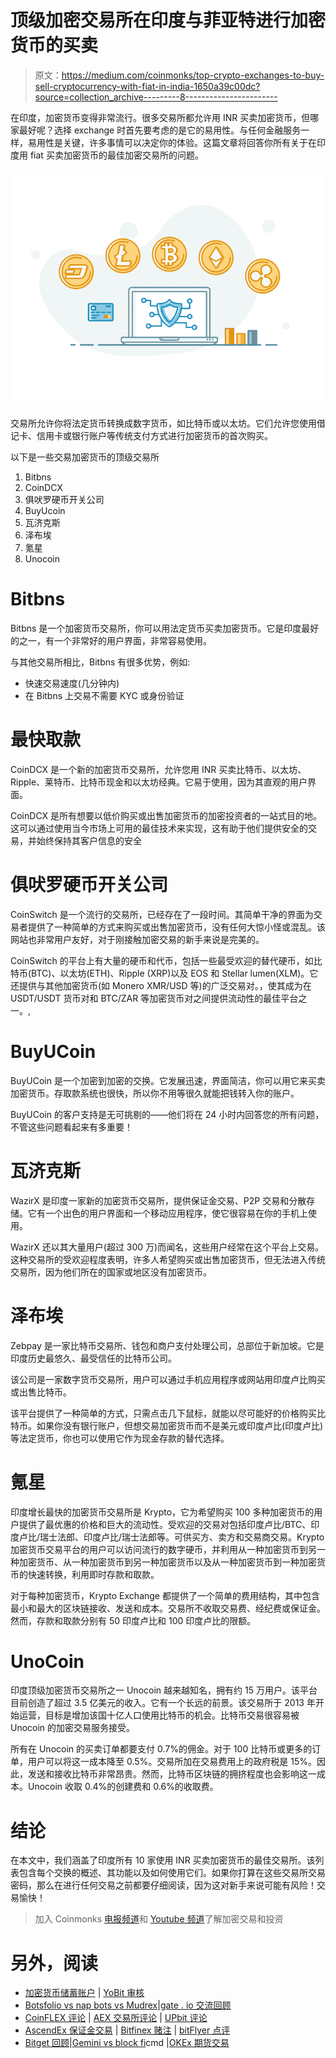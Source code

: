 # 顶级加密交易所在印度与菲亚特进行加密货币的买卖

> 原文：<https://medium.com/coinmonks/top-crypto-exchanges-to-buy-sell-cryptocurrency-with-fiat-in-india-1650a39c00dc?source=collection_archive---------8----------------------->

在印度，加密货币变得非常流行。很多交易所都允许用 INR 买卖加密货币，但哪家最好呢？选择 exchange 时首先要考虑的是它的易用性。与任何金融服务一样，易用性是关键，许多事情可以决定你的体验。这篇文章将回答你所有关于在印度用 fiat 买卖加密货币的最佳加密交易所的问题。

![](img/95ce52ec4673ad2112cfff045d425339.png)

交易所允许你将法定货币转换成数字货币，如比特币或以太坊。它们允许您使用借记卡、信用卡或银行账户等传统支付方式进行加密货币的首次购买。

以下是一些交易加密货币的顶级交易所

1.  Bitbns
2.  CoinDCX
3.  俱吠罗硬币开关公司
4.  BuyUcoin
5.  瓦济克斯
6.  泽布埃
7.  氪星
8.  Unocoin

# Bitbns

Bitbns 是一个加密货币交易所，你可以用法定货币买卖加密货币。它是印度最好的之一，有一个非常好的用户界面，非常容易使用。

与其他交易所相比，Bitbns 有很多优势，例如:

*   快速交易速度(几分钟内)
*   在 Bitbns 上交易不需要 KYC 或身份验证

# 最快取款

CoinDCX 是一个新的加密货币交易所，允许您用 INR 买卖比特币、以太坊、Ripple、莱特币、比特币现金和以太坊经典。它易于使用，因为其直观的用户界面。

CoinDCX 是所有想要以低价购买或出售加密货币的加密投资者的一站式目的地。这可以通过使用当今市场上可用的最佳技术来实现，这有助于他们提供安全的交易，并始终保持其客户信息的安全

# 俱吠罗硬币开关公司

CoinSwitch 是一个流行的交易所，已经存在了一段时间。其简单干净的界面为交易者提供了一种简单的方式来购买或出售加密货币，没有任何大惊小怪或混乱。该网站也非常用户友好，对于刚接触加密交易的新手来说是完美的。

CoinSwitch 的平台上有大量的硬币和代币，包括一些最受欢迎的替代硬币，如比特币(BTC)、以太坊(ETH)、Ripple (XRP)以及 EOS 和 Stellar lumen(XLM)。它还提供与其他加密货币(如 Monero XMR/USD 等)的广泛交易对。，使其成为在 USDT/USDT 货币对和 BTC/ZAR 等加密货币对之间提供流动性的最佳平台之一。,

# BuyUCoin

BuyUCoin 是一个加密到加密的交换。它发展迅速，界面简洁，你可以用它来买卖加密货币。存取款系统也很快，所以你不用等很久就能把钱转入你的账户。

BuyUCoin 的客户支持是无可挑剔的——他们将在 24 小时内回答您的所有问题，不管这些问题看起来有多重要！

# 瓦济克斯

WazirX 是印度一家新的加密货币交易所，提供保证金交易、P2P 交易和分散存储。它有一个出色的用户界面和一个移动应用程序，使它很容易在你的手机上使用。

WazirX 还以其大量用户(超过 300 万)而闻名，这些用户经常在这个平台上交易。这种交易所的受欢迎程度表明，许多人希望购买或出售加密货币，但无法进入传统交易所，因为他们所在的国家或地区没有加密货币。

# 泽布埃

Zebpay 是一家比特币交易所、钱包和商户支付处理公司，总部位于新加坡。它是印度历史最悠久、最受信任的比特币公司。

该公司是一家数字货币交易所，用户可以通过手机应用程序或网站用印度卢比购买或出售比特币。

该平台提供了一种简单的方式，只需点击几下鼠标，就能以尽可能好的价格购买比特币。如果你没有银行账户，但想交易加密货币而不是美元或印度卢比(印度卢比)等法定货币，你也可以使用它作为现金存款的替代选择。

# 氪星

印度增长最快的加密货币交易所是 Krypto，它为希望购买 100 多种加密货币的用户提供了最优惠的价格和巨大的流动性。受欢迎的交易对包括印度卢比/BTC、印度卢比/瑞士法郎、印度卢比/瑞士法郎等。可供买方、卖方和交易商交易。Krypto 加密货币交易平台的用户可以访问流行的数字硬币，并利用从一种加密货币到另一种加密货币、从一种加密货币到另一种加密货币以及从一种加密货币到一种加密货币的快速转换，利用即时存款和取款。

对于每种加密货币，Krypto Exchange 都提供了一个简单的费用结构，其中包含最小和最大的区块链接收、发送和成本。交易所不收取交易费、经纪费或保证金。然而，存款和取款分别有 50 印度卢比和 100 印度卢比的限额。

# UnoCoin

印度顶级加密货币交易所之一 Unocoin 越来越知名，拥有约 15 万用户。该平台目前创造了超过 3.5 亿美元的收入。它有一个长远的前景。该交易所于 2013 年开始运营，目标是增加该国十亿人口使用比特币的机会。比特币交易很容易被 Unocoin 的加密交易服务接受。

所有在 Unocoin 的买卖订单都要支付 0.7%的佣金。对于 100 比特币或更多的订单，用户可以将这一成本降至 0.5%。交易所加在交易费用上的政府税是 15%。因此，发送和接收比特币非常昂贵。然而，比特币区块链的拥挤程度也会影响这一成本。Unocoin 收取 0.4%的创建费和 0.6%的收取费。

# 结论

在本文中，我们涵盖了印度所有 10 家使用 INR 买卖加密货币的最佳交易所。该列表包含每个交换的概述、其功能以及如何使用它们。如果你打算在这些交易所交易密码，那么在进行任何交易之前都要仔细阅读，因为这对新手来说可能有风险！交易愉快！

> 加入 Coinmonks [电报频道](https://t.me/coincodecap)和 [Youtube 频道](https://www.youtube.com/c/coinmonks/videos)了解加密交易和投资

# 另外，阅读

*   [加密货币储蓄账户](/coinmonks/cryptocurrency-savings-accounts-be3bc0feffbf) | [YoBit 审核](/coinmonks/yobit-review-175464162c62)
*   [Botsfolio vs nap bots vs Mudrex](/coinmonks/botsfolio-vs-napbots-vs-mudrex-c81344970c02)|[gate . io 交流回顾](/coinmonks/gate-io-exchange-review-61bf87b7078f)
*   [CoinFLEX 评论](https://coincodecap.com/coinflex-review) | [AEX 交易所评论](https://coincodecap.com/aex-exchange-review) | [UPbit 评论](https://coincodecap.com/upbit-review)
*   [AscendEx 保证金交易](https://coincodecap.com/ascendex-margin-trading) | [Bitfinex 赌注](https://coincodecap.com/bitfinex-staking) | [bitFlyer 点评](https://coincodecap.com/bitflyer-review)
*   [Bitget 回顾](https://coincodecap.com/bitget-review)|[Gemini vs block fi](https://coincodecap.com/gemini-vs-blockfi)cmd |[OKEx 期货交易](https://coincodecap.com/okex-futures-trading)